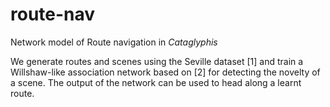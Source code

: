 # route-nav
Network model of Route navigation in _Cataglyphis_

We generate routes and scenes using the Seville dataset [1] and train a Willshaw-like association network 
based on [2] for detecting the novelty of a scene. The output of the network can be used to head along a
learnt route. 
